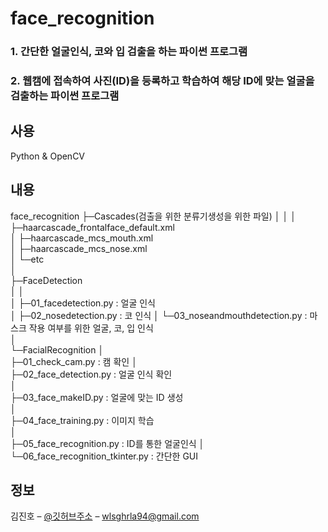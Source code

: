 # face_recognition

### 1. 간단한 얼굴인식, 코와 입 검출을 하는 파이썬 프로그램  

### 2. 웹캠에 접속하여 사진(ID)을 등록하고 학습하여 해당 ID에 맞는 얼굴을 검출하는 파이썬 프로그램


## 사용

Python & OpenCV



## 내용

face_recognition
├─Cascades(검출을 위한 분류기생성을 위한 파일)
│  │
│  ├─haarcascade_frontalface_default.xml  
│  ├─haarcascade_mcs_mouth.xml  
│  ├─haarcascade_mcs_nose.xml  
│  └─etc  
│    
├─FaceDetection  
│  │   
│  ├─01_facedetection.py : 얼굴 인식  
│  ├─02_nosedetection.py : 코 인식
│  └─03_noseandmouthdetection.py : 마스크 작용 여부를 위한 얼굴, 코, 입 인식  
│   
└─FacialRecognition
   │  
   ├─01_check_cam.py  : 캠 확인
   │  
   ├─02_face_detection.py : 얼굴 인식 확인  
   │  
   ├─03_face_makeID.py : 얼굴에 맞는 ID 생성  
   │  
   ├─04_face_training.py : 이미지 학습  
   │  
   ├─05_face_recognition.py  : ID를 통한 얼굴인식
   │  
   └─06_face_recognition_tkinter.py  : 간단한 GUI

          
## 정보

김진호 – [@깃허브주소](https://github.com/jinokiim) – wlsghrla94@gmail.com
